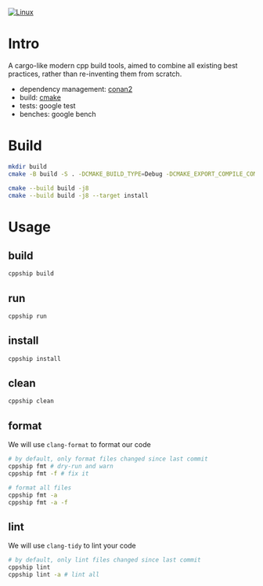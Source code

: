 [![Linux](https://github.com/qqiangwu/cppship/actions/workflows/ci-linux.yml/badge.svg?branch=main)](https://github.com/qqiangwu/cppship/actions/workflows/ci-linux.yml)

# Intro
A cargo-like modern cpp build tools, aimed to combine all existing best practices, rather than re-inventing them from scratch.

+ dependency management: [conan2](https://conan.io/)
+ build: [cmake](https://cmake.org/)
+ tests: google test
+ benches: google bench

# Build
```bash
mkdir build
cmake -B build -S . -DCMAKE_BUILD_TYPE=Debug -DCMAKE_EXPORT_COMPILE_COMMANDS=ON

cmake --build build -j8
cmake --build build -j8 --target install
```

# Usage
## build
```bash
cppship build
```

## run
```bash
cppship run
```

## install
```bash
cppship install
```

## clean
```bash
cppship clean
```

## format
We will use `clang-format` to format our code

```bash
# by default, only format files changed since last commit
cppship fmt # dry-run and warn
cppship fmt -f # fix it

# format all files
cppship fmt -a
cppship fmt -a -f
```

## lint
We will use `clang-tidy` to lint your code

```bash
# by default, only lint files changed since last commit
cppship lint
cppship lint -a # lint all
```